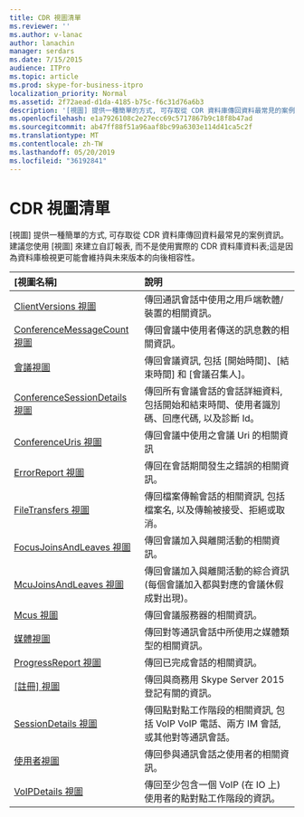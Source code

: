 ```yaml
---
title: CDR 視圖清單
ms.reviewer: ''
ms.author: v-lanac
author: lanachin
manager: serdars
ms.date: 7/15/2015
audience: ITPro
ms.topic: article
ms.prod: skype-for-business-itpro
localization_priority: Normal
ms.assetid: 2f72aead-d1da-4185-b75c-f6c31d76a6b3
description: '[視圖] 提供一種簡單的方式, 可存取從 CDR 資料庫傳回資料最常見的案例資訊。 建議您使用 [視圖] 來建立自訂報表, 而不是使用實際的 CDR 資料庫資料表;這是因為資料庫檢視更可能會維持與未來版本的向後相容性。'
ms.openlocfilehash: e1a7926108c2e27ecc69c5717867b9c18f8b47ad
ms.sourcegitcommit: ab47ff88f51a96aaf8bc99a6303e114d41ca5c2f
ms.translationtype: MT
ms.contentlocale: zh-TW
ms.lasthandoff: 05/20/2019
ms.locfileid: "36192841"
---
```

# <a name="list-of-cdr-views"></a>CDR 視圖清單
 
[視圖] 提供一種簡單的方式, 可存取從 CDR 資料庫傳回資料最常見的案例資訊。 建議您使用 [視圖] 來建立自訂報表, 而不是使用實際的 CDR 資料庫資料表;這是因為資料庫檢視更可能會維持與未來版本的向後相容性。
  
|**[視圖名稱]**|**說明**|
|:-----|:-----|
|[ClientVersions 視圖](clientversions-0.md) <br/> |傳回通訊會話中使用之用戶端軟體/裝置的相關資訊。  <br/> |
|[ConferenceMessageCount 視圖](conferencemessagecount-0.md) <br/> |傳回會議中使用者傳送的訊息數的相關資訊。  <br/> |
|[會議視圖](conferences-0.md) <br/> |傳回會議資訊, 包括 [開始時間]、[結束時間] 和 [會議召集人]。  <br/> |
|[ConferenceSessionDetails 視圖](conferencesessiondetails.md) <br/> |傳回所有會議會話的會話詳細資料, 包括開始和結束時間、使用者識別碼、回應代碼, 以及診斷 Id。  <br/> |
|[ConferenceUris 視圖](conferenceuris-0.md) <br/> |傳回會議中使用之會議 Uri 的相關資訊  <br/> |
|[ErrorReport 視圖](errorreport-0.md) <br/> |傳回在會話期間發生之錯誤的相關資訊。  <br/> |
|[FileTransfers 視圖](filetransfers.md) <br/> |傳回檔案傳輸會話的相關資訊, 包括檔案名, 以及傳輸被接受、拒絕或取消。  <br/> |
|[FocusJoinsAndLeaves 視圖](focusjoinsandleaves-0.md) <br/> |傳回會議加入與離開活動的相關資訊。  <br/> |
|[McuJoinsAndLeaves 視圖](mcujoinsandleaves-0.md) <br/> |傳回會議加入與離開活動的綜合資訊 (每個會議加入都與對應的會議休假成對出現)。  <br/> |
|[Mcus 視圖](mcus-0.md) <br/> |傳回會議服務器的相關資訊。  <br/> |
|[媒體視圖](media-0.md) <br/> |傳回對等通訊會話中所使用之媒體類型的相關資訊。  <br/> |
|[ProgressReport 視圖](progressreport-0.md) <br/> |傳回已完成會話的相關資訊。  <br/> |
|[[註冊] 視圖](registration-0.md) <br/> |傳回與商務用 Skype Server 2015 登記有關的資訊。  <br/> |
|[SessionDetails 視圖](sessiondetails-0.md) <br/> |傳回點對點工作階段的相關資訊, 包括 VoIP VoIP 電話、兩方 IM 會話, 或其他對等通訊會話。  <br/> |
|[使用者視圖](user.md) <br/> |傳回參與通訊會話之使用者的相關資訊。  <br/> |
|[VoIPDetails 視圖](voipdetails.md) <br/> |傳回至少包含一個 VoIP (在 IO 上) 使用者的點對點工作階段的資訊。  <br/> |
   

